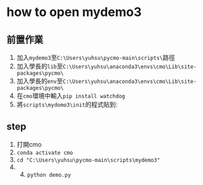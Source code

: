 # how to open mydemo3

## 前置作業
1. 加入`mydemo3`至`C:\Users\yuhsu\pycmo-main\scripts\`路徑
2. 加入學長的`lib`至`C:\Users\yuhsu\anaconda3\envs\cmo\Lib\site-packages\pycmo\`
3. 加入學長的`env`至`C:\Users\yuhsu\anaconda3\envs\cmo\Lib\site-packages\pycmo\`
4. 在`cmo`環境中輸入`pip install watchdog`
5. 將`scripts\mydomo3\init`的程式貼到:

## step
1. 打開cmo
2. `conda activate cmo`
3. `cd "C:\Users\yuhsu\pycmo-main\scripts\mydemo3"`
4. 4. `python demo.py`
